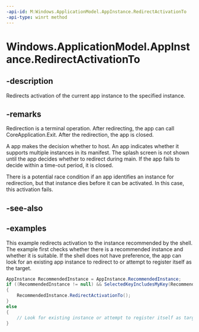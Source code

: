 ```yaml
---
-api-id: M:Windows.ApplicationModel.AppInstance.RedirectActivationTo
-api-type: winrt method
---
```


<!-- Method syntax.
public void AppInstance.RedirectActivationTo()
-->

# Windows.ApplicationModel.AppInstance.RedirectActivationTo

## -description
Redirects activation of the current app instance to the specified instance. 

## -remarks
Redirection is a terminal operation.
After redirecting, the app can call CoreApplication.Exit. 
After the redirection, the app is closed. 

A app makes the decision whether to host. 
An app indicates whether it supports multiple instances in its manifest.
The splash screen is not shown until the app decides whether to redirect during main. 
If the app fails to decide within a time-out period, it is closed.

There is a potential race condition if an app identifies an instance for redirection, but that instance dies before it can be activated. 
In this case, this activation fails. 

## -see-also

## -examples
This example redirects activation to the instance recommended by the shell.
The example first checks whether there is a recommended instance and whether it is suitable. 
If the shell does not have preference, the app can look for an existing app instance to redirect to or attempt to register itself as the target.

```csharp
AppInstance RecommendedInstance = AppInstance.RecommendedInstance;
if ((RecommendedInstance != null) && SelectedKeyIncludesMyKey(RecommendedInstance.Key))
{
    RecommendedInstance.RedirectActivationTo();
}
else
{
    // Look for existing instance or attempt to register itself as target.
}


```
